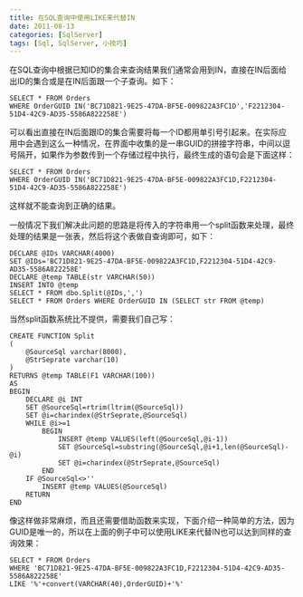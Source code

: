 ```yaml
---
title: 在SQL查询中使用LIKE来代替IN
date: 2011-08-13
categories: [SqlServer]
tags: [Sql, SqlServer, 小技巧]
---
```


在SQL查询中根据已知ID的集合来查询结果我们通常会用到IN，直接在IN后面给出ID的集合或是在IN后面跟一个子查询。如下：

```
SELECT * FROM Orders
WHERE OrderGUID IN('BC71D821-9E25-47DA-BF5E-009822A3FC1D','F2212304-51D4-42C9-AD35-5586A822258E')
```

可以看出直接在IN后面跟ID的集合需要将每一个ID都用单引号引起来。在实际应用中会遇到这么一种情况，在界面中收集的是一串GUID的拼接字符串，中间以逗号隔开，如果作为参数传到一个存储过程中执行，最终生成的语句会是下面这样：

```
SELECT * FROM Orders
WHERE OrderGUID IN('BC71D821-9E25-47DA-BF5E-009822A3FC1D,F2212304-51D4-42C9-AD35-5586A822258E')
```

这样就不能查询到正确的结果。

一般情况下我们解决此问题的思路是将传入的字符串用一个split函数来处理，最终处理的结果是一张表，然后将这个表做自查询即可，如下：

```
DECLARE @IDs VARCHAR(4000)
SET @IDs='BC71D821-9E25-47DA-BF5E-009822A3FC1D,F2212304-51D4-42C9-AD35-5586A822258E'
DECLARE @temp TABLE(str VARCHAR(50))
INSERT INTO @temp
SELECT * FROM dbo.Split(@IDs,',')
SELECT * FROM Orders WHERE OrderGUID IN (SELECT str FROM @temp)
```

当然split函数系统比不提供，需要我们自己写：

```
CREATE FUNCTION Split
(
    @SourceSql varchar(8000),
    @StrSeprate varchar(10)
)
RETURNS @temp TABLE(F1 VARCHAR(100))
AS
BEGIN
    DECLARE @i INT
    SET @SourceSql=rtrim(ltrim(@SourceSql))
    SET @i=charindex(@StrSeprate,@SourceSql)
    WHILE @i>=1
        BEGIN
            INSERT @temp VALUES(left(@SourceSql,@i-1))
            SET @SourceSql=substring(@SourceSql,@i+1,len(@SourceSql)-@i)
            SET @i=charindex(@StrSeprate,@SourceSql)
        END
    IF @SourceSql<>''
        INSERT @temp VALUES(@SourceSql)
    RETURN
END
```

像这样做非常麻烦，而且还需要借助函数来实现，下面介绍一种简单的方法，因为GUID是唯一的，所以在上面的例子中可以使用LIKE来代替IN也可以达到同样的查询效果：

```
SELECT * FROM Orders
WHERE 'BC71D821-9E25-47DA-BF5E-009822A3FC1D,F2212304-51D4-42C9-AD35-5586A822258E'
LIKE '%'+convert(VARCHAR(40),OrderGUID)+'%'
```


